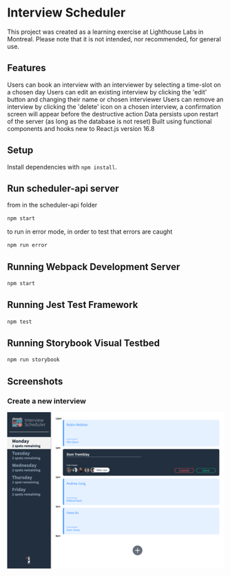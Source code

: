 # Interview Scheduler

This project was created as a learning exercise at Lighthouse Labs in Montreal. Please note that it is not intended, nor recommended, for general use.

## Features

Users can book an interview with an interviewer by selecting a time-slot on a chosen day
Users can edit an existing interview by clicking the 'edit' button and changing their name or chosen interviewer
Users can remove an interview by clicking the 'delete' icon on a chosen interview, a confirmation screen will appear before the destructive action
Data persists upon restart of the server (as long as the database is not reset)
Built using functional components and hooks new to React.js version 16.8

## Setup

Install dependencies with `npm install`.

## Run scheduler-api server

from in the scheduler-api folder

```sh
npm start
```

to run in error mode, in order to test that errors are caught

```sh
npm run error
```

## Running Webpack Development Server

```sh
npm start
```

## Running Jest Test Framework

```sh
npm test
```

## Running Storybook Visual Testbed

```sh
npm run storybook
```

## Screenshots

### Create a new interview

![Create a new interview](https://github.com/robinwebber/newScheduler/blob/master/docs/Create.png)
